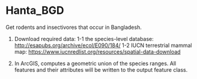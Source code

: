 # Hanta_BGD
Get rodents and insectivores that occur in Bangladesh.

1. Download required data:
  1-1 the species-level database: http://esapubs.org/archive/ecol/E090/184/
  1-2 IUCN terrestrial mammal map: https://www.iucnredlist.org/resources/spatial-data-download
  
3. In ArcGIS, computes a geometric union of the species ranges. All features and their attributes will be written to the output feature class.
